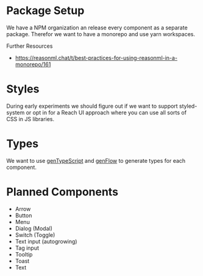 # Package Setup

We have a NPM organization an release every component as a separate package. Therefor we want to have a monorepo and use yarn workspaces.

Further Resources
- https://reasonml.chat/t/best-practices-for-using-reasonml-in-a-monorepo/161

# Styles

During early experiments we should figure out if we want to support styled-system or opt in for a Reach UI approach where you can use all sorts of CSS in JS libraries.

# Types

We want to use [genTypeScript](https://github.com/cristianoc/genTypeScript) and [genFlow](https://github.com/cristianoc/genFlow) to generate types for each component.

# Planned Components

- Arrow
- Button
- Menu
- Dialog (Modal)
- Switch (Toggle)
- Text input (autogrowing)
- Tag input
- Tooltip
- Toast
- Text
